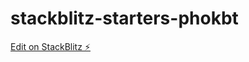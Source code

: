 # stackblitz-starters-phokbt

[Edit on StackBlitz ⚡️](https://stackblitz.com/edit/stackblitz-starters-phokbt)